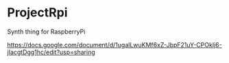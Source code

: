 # ProjectRpi
Synth thing for RaspberryPi


https://docs.google.com/document/d/1ugalLwuKMf6xZ-JbpF21uY-CPOklj6-jIacgtDgg1hc/edit?usp=sharing